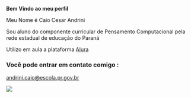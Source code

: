 **Bem Vindo ao meu perfil**

Meu Nome é Caio Cesar Andrini

Sou aluno do componente curricular de Pensamento Computacional pela rede estadual de educação do Paraná

Utilizo em aula a plataforma [Alura](https://www.alura.com.br)

### Você pode entrar em contato comigo :

andrini.caio@escola.pr.gov.br

![](https://media.tenor.com/3Qj2zvHVl40AAAAi/snorlax-sleeping.gif)

